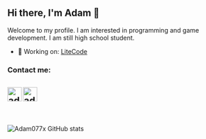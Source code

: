 ##  Hi there, I'm Adam 👋
Welcome to my profile. I am interested in programming and game development. I am still high school student. 

- 🔭 Working on: [LiteCode](http://litecode.net/)
### Contact me:
[<img align="left" alt="adam077x | Twitter" width="32px" src="https://cdn.jsdelivr.net/npm/simple-icons@v3/icons/twitter.svg" />][twitter]
[<img align="left" alt="adam077x | Email" width="32px" src="https://icons.getbootstrap.com/assets/icons/mailbox.svg" />][email]
</br>
</br>
---
\
![Adam077x GitHub stats](https://github-readme-stats.vercel.app/api/top-langs/?username=adam077x&layout=compact)

[twitter]: https://twitter.com/adam077x
[email]: mailto:adam.heczko@gmail.com
